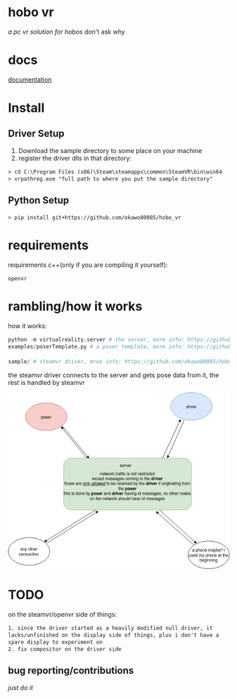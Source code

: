 # hobo vr

*a pc vr solution for hobos* don't ask why

# docs
[documentation](https://github.com/okawo80085/hobo_vr/wiki)

# Install

## Driver Setup
1. Download the sample directory to some place on your machine
2. register the driver dlls in that directory:
```
> cd C:\Program Files (x86)\Steam\steamapps\common\SteamVR\bin\win64
> vrpathreg.exe "full path to where you put the sample directory"
```

## Python Setup
```
> pip install git+https://github.com/okawo80085/hobo_vr
```

# requirements
requirements c++(only if you are compiling it yourself):
```
openvr
```

# rambling/how it works

how it works:
```python
python -m virtualreality.server # the server, more info: https://github.com/okawo80085/hobo_vr/wiki/server
examples/poserTemplate.py # a poser template, more info: https://github.com/okawo80085/hobo_vr/wiki/poser-script

sample/ # steamvr driver, mroe info: https://github.com/okawo80085/hobo_vr/wiki/driver
```

the steamvr driver connects to the server and gets pose data from it, the rest is handled by steamvr

![network_diagram](/images/network_diagram.jpg)

# TODO
on the steamvr/openvr side of things:
```
1. since the driver started as a heavily modified null driver, it lacks/unfinished on the display side of things, plus i don't have a spare display to experiment on
2. fix compositor on the driver side
```

## bug reporting/contributions
*just do it*
